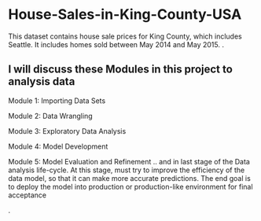 # House-Sales-in-King-County-USA

This dataset contains house sale prices for King County, which includes Seattle. It includes homes sold between May 2014 and May 2015.
.
## I will discuss these Modules in this project to analysis data

Module 1: Importing Data Sets

Module 2: Data Wrangling

Module 3: Exploratory Data Analysis

Module 4: Model Development

Module 5: Model Evaluation and Refinement
..
and in last stage of the Data analysis life-cycle. At this stage, must try to improve the efficiency of the data model, so that it can make more accurate predictions. The end goal is to deploy the model into production or production-like environment for final acceptance



.
